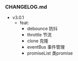 ### CHANGELOG.md  

- v3.0.1  
  - feat:  
    - debounce 防抖  
    - throttle 节流  
    - clone 克隆  
    - eventBus 事件管理  
    - promiseList 类promise  

